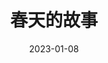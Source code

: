 ---
title: '春天的故事'
date: '2023-01-08'
price: '50.00'
theaters: ['中国电影资料馆艺术影院']
seat: ['11-5']
remark: ['学术放映', '1990']
---